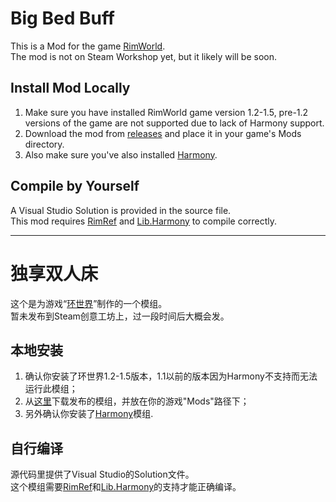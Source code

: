 # Big Bed Buff
This is a Mod for the game [RimWorld](https://store.steampowered.com/app/294100).  
The mod is not on Steam Workshop yet, but it likely will be soon.  

## Install Mod Locally
1. Make sure you have installed RimWorld game version 1.2-1.5, pre-1.2 versions of the game are not supported due to lack of Harmony support.  
2. Download the mod from [releases](https://github.com/AmCh-Q/RimWorldMod_BigBedBuff/releases) and place it in your game's Mods directory.  
3. Also make sure you've also installed [Harmony](https://github.com/pardeike/HarmonyRimWorld).  

## Compile by Yourself
A Visual Studio Solution is provided in the source file.  
This mod requires [RimRef](https://www.nuget.org/packages/Krafs.Rimworld.Ref) and [Lib.Harmony](https://www.nuget.org/packages/Lib.Harmony) to compile correctly.  

---

# 独享双人床
这个是为游戏“[环世界](https://store.steampowered.com/app/294100)”制作的一个模组。  
暂未发布到Steam创意工坊上，过一段时间后大概会发。

## 本地安装
1. 确认你安装了环世界1.2-1.5版本，1.1以前的版本因为Harmony不支持而无法运行此模组；  
2. 从[这里](https://github.com/AmCh-Q/RimWorldMod_BigBedBuff/releases)下载发布的模组，并放在你的游戏"Mods"路径下；  
3. 另外确认你安装了[Harmony](https://github.com/pardeike/HarmonyRimWorld)模组.  

## 自行编译
源代码里提供了Visual Studio的Solution文件。  
这个模组需要[RimRef](https://www.nuget.org/packages/Krafs.Rimworld.Ref)和[Lib.Harmony](https://www.nuget.org/packages/Lib.Harmony)的支持才能正确编译。
